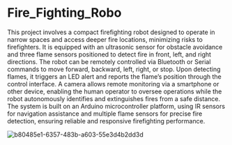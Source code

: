 # Fire_Fighting_Robo
This project involves a compact firefighting robot designed to operate in narrow spaces and access deeper fire locations, minimizing risks to firefighters. It is equipped with an ultrasonic sensor for obstacle avoidance and three flame sensors positioned to detect fire in front, left, and right directions. The robot can be remotely controlled via Bluetooth or Serial commands to move forward, backward, left, right, or stop. Upon detecting flames, it triggers an LED alert and reports the flame’s position through the control interface. A camera allows remote monitoring via a smartphone or other device, enabling the human operator to oversee operations while the robot autonomously identifies and extinguishes fires from a safe distance. The system is built on an Arduino microcontroller platform, using IR sensors for navigation assistance and multiple flame sensors for precise fire detection, ensuring reliable and responsive firefighting performance.



![b80485e1-6357-483b-a603-55e3d4b2dd3d](https://github.com/user-attachments/assets/8573dedd-a9f6-498d-a0b7-7bbba10beb6c)
